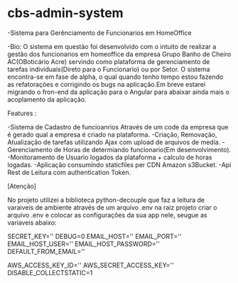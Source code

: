 # cbs-admin-system

-Sistema para Gerênciamento de Funcionarios em HomeOffice

-Bio:
O sistema em questão foi desenvolvido com o intuito de realizar a gestão dos funcionarios em homeoffice da empresa Grupo Banho de Cheiro AC(OBoticário Acre)
servindo como plataforma de gerenciamento de tarefas individuais(Direto para o Funcionario) ou por Setor.
O sistema encontra-se em fase de alpha, o qual quando tenho tempo estou fazendo as refatorações e corrigindo os bugs na aplicação.Em breve estarei migrando
o fron-end da aplicação para o Angular para abaixar ainda mais o acoplamento da aplicação.


Features :

-Sistema de Cadastro de funcioanrios Através de um code da empresa que é gerado qual a empresa é criado na plataforma.
-Criação, Removação, Atualização de tarefas utilizando Ajax com upload de arquivos de media.
-Gerenciamento de Horas de determiando funcionario(Em desenvolvimento).
-Monitoramento de Usuario logados da plataforma + calculo de horas logadas.
-Aplicação consumindo staticfiles per CDN Amazon s3Bucket.
-Api Rest de Leitura com authentication Token.

[Atenção]

No projeto utilizei a biblioteca python-decouple que faz a leitura de varaiveis de ambiente através de um arquivo .env na raiz projeto 
criar o arquivo .env e colocar as configurações da sua app nele, seugue as variaveis abaixo:


SECRET_KEY=''
DEBUG=0
EMAIL_HOST=''
EMAIL_PORT=''
EMAIL_HOST_USER=''
EMAIL_HOST_PASSWORD=''
DEFAULT_FROM_EMAIL=''

AWS_ACCESS_KEY_ID=''
AWS_SECRET_ACCESS_KEY=''
DISABLE_COLLECTSTATIC=1
